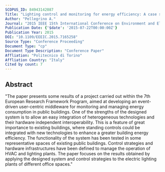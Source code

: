 ```yaml
---
SCOPUS_ID: 84943142087
Title: "Lighting control and monitoring for energy efficiency: A case study focused on the interoperability of building management systems"
Author: "Pellegrino A."
Journal: "2015 IEEE 15th International Conference on Environment and Electrical Engineering, EEEIC 2015 - Conference Proceedings"
Publication Date: {'$date': '2015-07-22T00:00:00Z'}
Publication Year: 2015
DOI: "10.1109/EEEIC.2015.7165258"
Source Type: "Conference Proceeding"
Document Type: "cp"
Document Type Description: "Conference Paper"
Affliation: "Politecnico di Torino"
Affliation Country: "Italy"
Cited by count: 7
---
```


## Abstract
"The paper presents some results of a project carried out within the 7th European Research Framework Program, aimed at developing an event-driven user-centric middleware for monitoring and managing energy consumption in public buildings. One of the strengths of the designed system is to allow an easy integration of heterogeneous technologies and their hardware independent interoperability. This is a feature of great importance to existing buildings, where standing controls could be integrated with new technologies to enhance a greater building energy efficiency. The functionality of the system has been tested in some representative spaces of existing public buildings. Control strategies and hardware infrastructures have been defined to manage the operation of HVAC and lighting plants. The paper focuses on the results obtained by applying the designed system and control strategies to the electric lighting plants of different office spaces."
